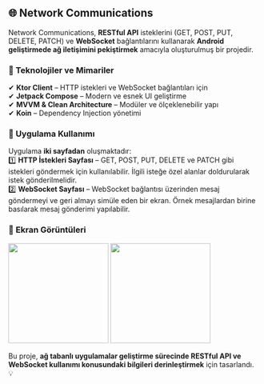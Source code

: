 ## 🌐 Network Communications  

Network Communications, **RESTful API** isteklerini (GET, POST, PUT, DELETE, PATCH) ve **WebSocket** bağlantılarını kullanarak **Android geliştirmede ağ iletişimini pekiştirmek** amacıyla oluşturulmuş bir projedir.  

### 🚀 Teknolojiler ve Mimariler  
✔ **Ktor Client** – HTTP istekleri ve WebSocket bağlantıları için  
✔ **Jetpack Compose** – Modern ve esnek UI geliştirme  
✔ **MVVM & Clean Architecture** – Modüler ve ölçeklenebilir yapı  
✔ **Koin** – Dependency Injection yönetimi  

### 📱 Uygulama Kullanımı  
Uygulama **iki sayfadan** oluşmaktadır:  
1️⃣ **HTTP İstekleri Sayfası** – GET, POST, PUT, DELETE ve PATCH gibi istekleri göndermek için kullanılabilir. İlgili isteğe özel alanlar doldurularak istek gönderilmelidir.  
2️⃣ **WebSocket Sayfası** – WebSocket bağlantısı üzerinden mesaj göndermeyi ve geri almayı simüle eden bir ekran. Örnek mesajlardan birine basılarak mesaj gönderimi yapılabilir.  

### 📸 Ekran Görüntüleri  

<img src="https://github.com/user-attachments/assets/0bfb137e-c7ef-4ac9-bef6-ff0f36f0fab2" width="200"/>
<img src="https://github.com/user-attachments/assets/ba89f5c6-a3cd-437e-a3be-3263c8674e00" width="200"/>

Bu proje, **ağ tabanlı uygulamalar geliştirme sürecinde RESTful API ve WebSocket kullanımı konusundaki bilgileri derinleştirmek** için tasarlandı. 💡
